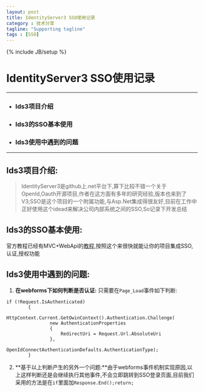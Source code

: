 ```yaml
---
layout: post
title: IdentityServer3 SSO使用记录
category : 技术分享
tagline: "Supporting tagline"
tags : [SSO]
---
```

{% include JB/setup %}

# IdentityServer3 SSO使用记录
---
* ### Ids3项目介绍
* ### Ids3的SSO基本使用
* ### Ids3使用中遇到的问题
***
## Ids3项目介绍:

> IdentityServer3是github上.net平台下,算下比较不错一个关于OpenId,Oauth开源项目,作者在这方面有多年的研究经验,版本也来到了V3;SSO是这个项目的一个附属功能,与Asp.Net集成得很友好,目前在工作中正好使用这个idead来解决公司内部系统之间的SSO,So记录下开发总结

## Ids3的SSO基本使用:
官方教程已经有MVC+WebApi的[教程](https://identityserver.github.io/Documentation/docsv2/overview/mvcGettingStarted.html),按照这个来很快就能让你的项目集成SSO,认证,授权功能

## Ids3使用中遇到的问题:
1. **在webforms下如何判断是否认证:** 只需要在`Page_Load`事件如下判断:  
```
if (!Request.IsAuthenticated)
        {
            HttpContext.Current.GetOwinContext().Authentication.Challenge(
                new AuthenticationProperties
                {
                    RedirectUri = Request.Url.AbsoluteUri
                },
                OpenIdConnectAuthenticationDefaults.AuthenticationType);
        }
```
2. **基于以上判断产生的另外一个问题:**由于webforms事件机制实现原因,以上这样判断还是会继续执行其他事件,不会立即跳转到SSO登录页面,目前我们采用的方法是在`if`里面加`Response.End();return;`
